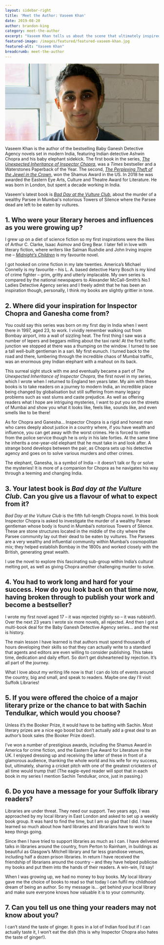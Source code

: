 ```yaml
---
layout: sidebar-right
title: 'Meet the Author: Vaseem Khan'
date: 2019-08-20
author: brandon-king
category: meet-the-author
excerpt: "Vaseem Khan tells us about the scene that ultimately inspired his Baby Ganesh Agency series, his long path to publication, and his passion for libraries."
featured-image: /images/featured/featured-vaseem-khan.jpg
featured-alt: "Vaseem Khan"
breadcrumb: meet-the-author
---
```


![Vaseem Khan](/images/featured/featured-vaseem-khan.jpg)

Vaseem Khan is the author of the bestselling Baby Ganesh Detective Agency novels set in modern India, featuring Indian detective Ashwin Chopra and his baby elephant sidekick. The first book in the series, [<cite>The Unexpected Inheritance of Inspector Chopra</cite>](https://suffolk.spydus.co.uk/cgi-bin/spydus.exe/ENQ/OPAC/BIBENQ?BRN=1886820), was a <cite>Times</cite> bestseller and a Waterstones Paperback of the Year. The second, [<cite>The Perplexing Theft of the Jewel in the Crown</cite>](https://suffolk.spydus.co.uk/cgi-bin/spydus.exe/ENQ/OPAC/BIBENQ?BRN=2111303), won the Shamus Award in the US. In 2018 he was awarded the Eastern Eye Arts, Culture and Theatre Award for Literature. He was born in London, but spent a decade working in India.

Vaseem's latest book is [<cite>Bad Day at the Vulture Club</cite>](https://suffolk.spydus.co.uk/cgi-bin/spydus.exe/ENQ/OPAC/BIBENQ?BRN=2595275), about the murder of a wealthy Parsee in Mumbai's notorious Towers of Silence where the Parsee dead are left to be eaten by vultures.

## 1. Who were your literary heroes and influences as you were growing up?

I grew up on a diet of science fiction so my first inspirations were the likes of Arthur C. Clarke, Isaac Asimov and Greg Bear. I later fell in love with literary fiction, where writers like Salman Rushdie and John Irving inspire me – [<cite>Midnight’s Children</cite>](https://suffolk.spydus.co.uk/cgi-bin/spydus.exe/ENQ/OPAC/BIBENQ?BRN=1357406) is my favourite novel.

I got hooked on crime fiction in my late twenties. America’s Michael Connelly is my favourite – his L. A. based detective Harry Bosch is my kind of crime fighter – grim, gritty and utterly implacable. My own series is compared by the national newspapers to Alexander McCall-Smith’s No.1 Ladies Detective Agency series and I freely admit that he has been an inspiration though, personally, I think my books are slightly grittier in tone.

## 2. Where did your inspiration for Inspector Chopra and Ganesha come from?

You could say this series was born on my first day in India when I went there in 1997, aged 23, to work. I vividly remember walking out from Bombay airport, into a wall of sizzling heat. The first thing I saw was a number of lepers and beggars milling about the taxi rank! At the first traffic junction we stopped at there was a thumping on the window. I turned to see a tall well-built gentleman in a sari. My first eunuch. I turned back to the road and there, lumbering through the incredible chaos of Mumbai traffic, was an enormous grey Indian elephant with a mahout on its back.

This surreal sight stuck with me and eventually became a part of <cite>The Unexpected Inheritance of Inspector Chopra</cite>, the first novel in my series, which I wrote when I returned to England ten years later. My aim with these books is to take readers on a journey to modern India, an incredible place being changed by globalisation but still suffering from many legacy problems such as vast slums and caste prejudice. As well as offering readers what I hope are intriguing mysteries, I want to put you on the streets of Mumbai and show you what it looks like, feels like, sounds like, and even smells like to be there!

As for Chopra and Ganesha... Inspector Chopra is a rigid and honest man who cares deeply about justice in a country where, if you have wealth and influence, you can get away with the worst crimes. He is forced to retire from the police service though he is only in his late forties. At the same time he inherits a one-year-old elephant that he must take in and look after. A strange bond develops between the pair, as Chopra sets up his detective agency and goes on to solve various murders and other crimes.

The elephant, Ganesha, is a symbol of India – it doesn’t talk or fly or solve the mysteries! It is more of a companion for Chopra as he navigates his way through a teeming and changing India.

## 3. Your latest book is <cite>Bad day at the Vulture Club</cite>. Can you give us a flavour of what to expect from it?

<cite>Bad Day at the Vulture Club</cite> is the fifth full-length Chopra novel. In this book Inspector Chopra is asked to investigate the murder of a wealthy Parsee gentleman whose body is found in Mumbai’s notorious Towers of Silence. These are stone structures located in the middle of the city where the Parsee community lay out their dead to be eaten by vultures. The Parsees are a very wealthy and influential community within Mumbai’s cosmopolitan mix; they helped establish Bombay in the 1800s and worked closely with the British, generating great wealth.

I use the novel to explore this fascinating sub-group within India’s cultural melting pot, as well as giving Chopra another challenging murder to solve.

## 4. You had to work long and hard for your success. How do you look back on that time now, having broken through to publish your work and become a bestseller?

I wrote my first novel aged 17 – it was rejected (rightly so – it was rubbish!). Over the next 23 years I wrote six more novels, all rejected. And then I got a multi-book deal for the Baby Ganesh Detective Agency series... and the rest is history.

The main lesson I have learned is that authors must spend thousands of hours developing their skills so that they can actually write to a standard that agents and editors are even willing to consider publishing. This takes time, dedication and daily effort. So don’t get disheartened by rejection. It’s all part of the journey.

What I love about my writing life now is that I can do lots of events around the country, big and small, and speak to readers. Maybe one day I’ll visit Suffolk Libraries!

## 5. If you were offered the choice of a major literary prize or the chance to bat with Sachin Tendulkar, which would you choose?

Unless it’s the Booker Prize, it would have to be batting with Sachin. Most literary prizes are a nice ego boost but don’t actually add a great deal to an author’s book sales (the Booker Prize does!).

I’ve won a number of prestigious awards, including the Shamus Award in America for crime fiction, and the Eastern Eye Award for Literature in the UK. I enjoyed dressing up and receiving the latter of these in front of a glamorous audience, thanking the whole world and his wife for my success, but, ultimately, sharing a cricket pitch with one of the greatest cricketers of all time would trump that! (The eagle-eyed reader will spot that in each book in my series I mention Sachin Tendulkar, once, just in passing.)

## 6. Do you have a message for your Suffolk library readers?

Libraries are under threat. They need our support. Two years ago, I was approached by my local library in East London and asked to set up a weekly book group. It was hard to find the time, but I am so glad that I did. I have learned so much about how hard libraries and librarians have to work to keep things going.

Since then I have tried to support libraries as much as I can. I have delivered talks in libraries around the country, from Perton to Rainham, in buildings as beautiful as Glasgow’s Mitchell library and far less grandiose venues, including half a dozen prison libraries. In return I have received the friendship of librarians around the country – and they have helped publicise my books and put them into the hands of their readers. A win-win, I’d say!

When I was growing up, we had no money to buy books. My local library gave me the choice of books to read so that today I can fulfil my childhood dream of being an author. So my message is... get behind your local library and make sure everyone knows how valuable it is to your community.

## 7. Can you tell us one thing your readers may not know about you?

I can’t stand the taste of ginger. It goes in a lot of Indian food but if I can actually taste it, I won’t eat the dish (this is why Inspector Chopra also hates the taste of ginger!).

